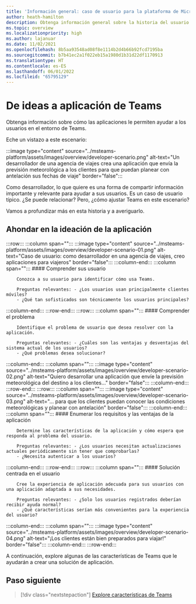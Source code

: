 ```yaml
---
title: 'Información general: caso de usuario para la plataforma de Microsoft Teams'
author: heath-hamilton
description: Obtenga información general sobre la historia del usuario sobre cómo la idea de la aplicación se ajusta a los requisitos de usuario para Microsoft Teams plataforma.
ms.topic: overview
ms.localizationpriority: high
ms.author: lajanuar
ms.date: 11/02/2021
ms.openlocfilehash: 8b5aa93548ad08f8e1114b2d4b66b92fcd7195ba
ms.sourcegitcommit: b7b41ec2a1f022eb15a1980d1b31d22df1170913
ms.translationtype: HT
ms.contentlocale: es-ES
ms.lasthandoff: 06/01/2022
ms.locfileid: "65795129"
---
```

# <a name="from-ideas-to-teams-app"></a>De ideas a aplicación de Teams

Obtenga información sobre cómo las aplicaciones le permiten ayudar a los usuarios en el entorno de Teams.

Eche un vistazo a este escenario:

:::image type="content" source="../msteams-platform/assets/images/overview/developer-scenario.png" alt-text="Un desarrollador de una agencia de viajes crea una aplicación que envía la previsión meteorológica a los clientes para que puedan planear con antelación sus fechas de viaje" border="false":::

Como desarrollador, lo que quiere es una forma de compartir información importante y relevante para ayudar a sus usuarios. Es un caso de usuario típico. ¿Se puede relacionar? Pero, ¿cómo ajustar Teams en este escenario?

Vamos a profundizar más en esta historia y a averiguarlo.

## <a name="delve-into-app-ideation"></a>Ahondar en la ideación de la aplicación

:::row:::
   :::column span="":::
      :::image type="content" source="../msteams-platform/assets/images/overview/developer-scenario-01.png" alt-text="Caso de usuario: como desarrollador en una agencia de viajes, creo aplicaciones para viajeros" border="false":::
   :::column-end:::
   :::column span="":::
      #### <a name="understand-your-user"></a>Comprender sus usuario

        Conozca a su usuario para identificar cómo usa Teams. 
        
        Preguntas relevantes: - ¿Los usuarios usan principalmente clientes móviles?
        - ¿Qué tan sofisticados son técnicamente los usuarios principales?
   :::column-end:::
:::row-end:::
:::row:::
   :::column span="":::
      #### <a name="understand-the-problem"></a>Comprender el problema

        Identifique el problema de usuario que desea resolver con la aplicación. 

        Preguntas relevantes: - ¿Cuáles son las ventajas y desventajas del sistema actual de los usuarios?
        - ¿Qué problemas desea solucionar?
   :::column-end:::
   :::column span="":::
       :::image type="content" source="../msteams-platform/assets/images/overview/developer-scenario-02.png" alt-text="Quiero desarrollar una aplicación que envíe la previsión meteorológica del destino a los clientes..." border="false":::
   :::column-end:::
:::row-end:::
:::row:::
   :::column span="":::
      :::image type="content" source="../msteams-platform/assets/images/overview/developer-scenario-03.png" alt-text="... para que los clientes puedan conocer las condiciones meteorológicas y planear con antelación" border="false":::
   :::column-end:::
   :::column span="":::
      #### <a name="list-app-requirements-and-benefits"></a>Enumerar los requisitos y las ventajas de la aplicación

        Determine las características de la aplicación y cómo espera que responda al problema del usuario. 

        Preguntas relevantes: - ¿Los usuarios necesitan actualizaciones actuales periódicamente sin tener que comprobarlas?
        - ¿Necesita autenticar a los usuarios?
   :::column-end:::
:::row-end:::
:::row:::
   :::column span="":::
      #### <a name="user-centric-solution"></a>Solución centrada en el usuario

        Cree la experiencia de aplicación adecuada para sus usuarios con una aplicación adaptada a sus necesidades. 

        Preguntas relevantes: - ¿Solo los usuarios registrados deberían recibir ayuda normal?
        - ¿Qué características serían más convenientes para la experiencia del usuario?
   :::column-end:::
   :::column span="":::
       :::image type="content" source="../msteams-platform/assets/images/overview/developer-scenario-04.png" alt-text="¡Los clientes están bien preparados para viajar!" border="false":::
   :::column-end:::
:::row-end:::

A continuación, explore algunas de las características de Teams que le ayudarán a crear una solución de aplicación.

## <a name="next-step"></a>Paso siguiente

> [!div class="nextstepaction"]
> [Explore características de Teams](overview-explore.md)
